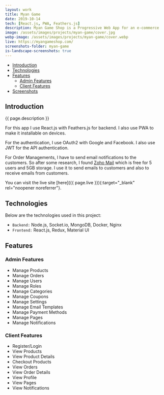```yaml
---
layout: work
title: Myan Game
date: 2019-10-14
tech: [React.js, PWA, Feathers.js]
description: Myan Game Shop is a Progressive Web App for an e-commerce store that sells in-game items and gift cards. 
image: /assets/images/projects/myan-game/cover.jpg
webp-image: /assets/images/projects/myan-game/cover.webp
live: https://myangameshop.com/
screenshots-folder: myan-game
is-landscape-screenshots: true
---
```


- [Introduction](#introduction)
- [Technologies](#technologies)
- [Features](#features)
    - [Admin Features](#admin-features)
    - [Client Features](#client-features)
- [Screenshots](#screenshots)

## Introduction

{{ page.description }}

For this app I use React.js with Feathers.js for backend. I also use PWA to make it installable on devices.

For the authentication, I use OAuth2 with Google and Facebook. I also use JWT for the API authentication.

For Order Managements, I have to send email notifications to the customers.
So after some research, I found [Zoho Mail](https://www.zoho.com/mail/) which is free for 5 users and 5GB storage. 
I use it to send emails to customers and also to receive emails from customers.

You can visit the live site [here]({{ page.live }}){:target="_blank" rel="noopener noreferrer"}.

## Technologies

Below are the technologies used in this project:

- `Backend:` Node.js, Socket.io, MongoDB, Docker, Nginx
- `Frontend:` React.js, Redux, Material UI

## Features

### Admin Features

- Manage Products
- Manage Orders
- Manage Users
- Manage Roles
- Manage Categories
- Manage Coupons
- Manage Settings
- Manage Email Templates
- Manage Payment Methods
- Manage Pages
- Manage Notifications

### Client Features

- Register/Login
- View Products
- View Product Details
- Checkout Products
- View Orders
- View Order Details
- View Profile
- View Pages
- View Notifications

